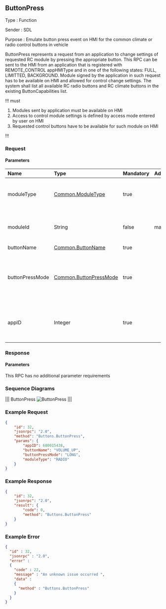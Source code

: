 ## ButtonPress

Type
: Function

Sender
: SDL

Purpose
: Emulate button press event on HMI for the common climate or radio control buttons in vehicle

ButtonPress represents a request from an application to change settings of requested RC module by pressing the appropriate button.
This RPC can be sent to the HMI from an application that is registered with REMOTE_CONTROL appHMIType and in one of the following states: FULL, LIMITTED, BACKGROUND.
Module signed by the application in such request has to be available on HMI and allowed for control change settings.
The system shall list all available RC radio buttons and RC climate buttons in the existing ButtonCapabilities list.

!!! must

  1. Modules sent by application must be available on HMI
  2. Access to control module settings is defined by access mode entered by user on HMI
  3. Requested control buttons have to be available for such module on HMI


!!!

### Request

#### Parameters

|Name|Type|Mandatory|Additional|Description|
|:---|:----------|:---|:---------|:---------|
|moduleType|[Common.ModuleType](../../common/enums/#moduletype)|true| |The module where the button should be pressed|
|moduleId|String|false|maxlength="100"|Id of a module, published by System Capability.|
|buttonName|[Common.ButtonName](../../common/enums/#buttonname)|true| | |
|buttonPressMode|[Common.ButtonPressMode](../../common/enums/#buttonpressmode)|true| |Indicates whether this is a LONG or SHORT button press event.|
|appID|Integer|true| |Internal SDL-assigned ID of the related application|



### Response

#### Parameters

This RPC has no additional parameter requirements

### Sequence Diagrams

|||
ButtonPress
![ButtonPress](assets/ButtonPress.png)
|||

### Example Request

```json
{
    "id": 32,
    "jsonrpc": "2.0",
    "method": "Buttons.ButtonPress",
    "params": {
        "appID": 680015438,
        "buttonName": "VOLUME_UP",
        "buttonPressMode": "LONG",
        "moduleType": "RADIO"
    }
}
```
### Example Response

```json
{
    "id": 32,
    "jsonrpc": "2.0",
    "result": {
        "code": 0,
        "method": "Buttons.ButtonPress"
    }
}
```

### Example Error

```json
{
  "id" : 32,
  "jsonrpc" : "2.0",
  "error" :
  {
    "code" : 22,
    "message" : "An unknown issue occurred ",
    "data" :
    {
      "method" : "Buttons.ButtonPress"
    }
  }
}
```

